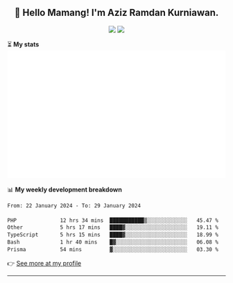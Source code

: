 <h2 align="center">👋 Hello Mamang! I'm Aziz Ramdan Kurniawan.</h2>  
<p align="center">
  <img src="https://komarev.com/ghpvc/?username=azizramdan">
  <img src="https://wakatime.com/badge/user/90056fa0-4c31-4eca-954e-2a3ac05896f9.svg">
</p>
    
⏳ **My stats**  
![](https://raw.githubusercontent.com/azizramdan/github-stats/master/generated/overview.svg#gh-dark-mode-only)

📊 **My weekly development breakdown**
<!--START_SECTION:waka-->

```txt
From: 22 January 2024 - To: 29 January 2024

PHP              12 hrs 34 mins  ███████████▒░░░░░░░░░░░░░   45.47 %
Other            5 hrs 17 mins   ████▓░░░░░░░░░░░░░░░░░░░░   19.11 %
TypeScript       5 hrs 15 mins   ████▓░░░░░░░░░░░░░░░░░░░░   18.99 %
Bash             1 hr 40 mins    █▓░░░░░░░░░░░░░░░░░░░░░░░   06.08 %
Prisma           54 mins         ▓░░░░░░░░░░░░░░░░░░░░░░░░   03.30 %
```

<!--END_SECTION:waka-->
👉 [See more at my profile](https://wakatime.com/@azizramdan)
***
